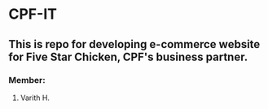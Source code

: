 # CPF-IT
## This is repo for developing e-commerce website for Five Star Chicken, CPF's business partner.

### Member:
1. Varith H.
